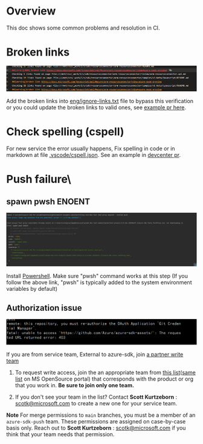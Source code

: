 # Overview
This doc shows some common problems and resolution in CI.

# Broken links
![image](./images/broken-links.png)

Add the broken links into [eng/ignore-links.txt](https://github.com/Azure/azure-sdk-for-js/blob/main/eng/ignore-links.txt) file to bypass this verification or you could update the broken links to valid ones, see [example pr here](https://github.com/Azure/azure-sdk-for-js/pull/23429/commits/1a7b74c4bdad27e423a355a4c7f3dde4ac3c83bc).


# Check spelling (cspell)
For new service the error usually happens, Fix spelling in code or in markdown at file [.vscode/cspell.json](https://github.com/Azure/azure-sdk-for-js/blob/main/.vscode/cspell.json). See an example in [devcenter pr](https://github.com/chrissmiller/azure-sdk-for-js/commit/ef18dccae59e98185e3854f8b087230b65735744).

# Push failure\

## spawn pwsh ENOENT

![image](./images/Push-failure.png)

Install [Powershell](https://github.com/PowerShell/PowerShell). Make sure "pwsh" command works at this step (If you follow the above link, "pwsh" is typically added to the system environment variables by default)

## Authorization issue

![image](./images/Authorization-issue.png)

If you are from service team, External to azure-sdk, join [a partner write team](https://eng.ms/docs/products/azure-developer-experience/onboard/access-teams)

1. To request write access, join the an appropriate team from [this list](https://github.com/orgs/Azure/teams?query=azure-sdk-write-)([same list](https://repos.opensource.microsoft.com/teams?q=azure-sdk-write-) on MS OpenSource portal) that corresponds with the product or org that you work in. **Be sure to join only one team.**

2. If you don't see your team in the list? Contact **Scott Kurtzeborn** : <scotk@microsoft.com> to create a new one for your service team.

**Note**
For merge permissions to `main` branches, you must be a member of an `azure-sdk-push` team. These permissions are assigned on case-by-case basis only. Reach out to **Scott Kurtzeborn** : <scotk@microsoft.com> if you think that your team needs that permission.
